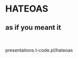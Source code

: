 # HATEOAS
## as if you meant it

<br/>
<br/>
<a href="https://github.com/tpluscode/presentations/tree/master/hateoas"><i class="fa fa-github"></i></a>
presentations.t-code.pl/hateoas
